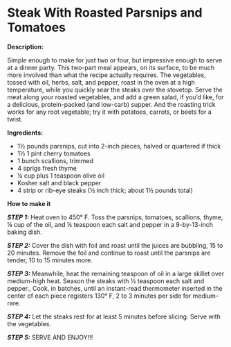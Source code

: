 # Steak With Roasted Parsnips and Tomatoes

**Description:**

Simple enough to make for just two or four, but impressive enough to serve at a dinner party. This two-part meal appears, on its surface, to be much more involved than what the recipe actually requires. The vegetables, tossed with oil, herbs, salt, and pepper, roast in the oven at a high temperature, while you quickly sear the steaks over the stovetop. Serve the meat along your roasted vegetables, and add a green salad, if you’d like, for a delicious, protein-packed (and low-carb) supper. And the roasting trick works for any root vegetable; try it with potatoes, carrots, or beets for a twist.

**Ingredients:**

* 1½ pounds parsnips, cut into 2-inch pieces, halved or quartered if thick
* 1½ 1 pint cherry tomatoes
* 1 bunch scallions, trimmed
* 4 sprigs fresh thyme
* ¼ cup plus 1 teaspoon olive oil
* Kosher salt and black pepper
* 4 strip or rib-eye steaks (½ inch thick; about 1½ pounds total)

**How to make it**

***STEP 1:*** Heat oven to 450° F. Toss the parsnips, tomatoes, scallions, thyme, ¼ cup of the oil, and ¼ teaspoon each salt and pepper in a 9-by-13-inch baking dish.

***STEP 2:*** Cover the dish with foil and roast until the juices are bubbling, 15 to 20 minutes. Remove the foil and continue to roast until the parsnips are tender, 10 to 15 minutes more.

***STEP 3:*** Meanwhile, heat the remaining teaspoon of oil in a large skillet over medium-high heat. Season the steaks with ½ teaspoon each salt and pepper., Cook, in batches, until an instant-read thermometer inserted in the center of each piece registers 130° F, 2 to 3 minutes per side for medium-rare.

***STEP 4:*** Let the steaks rest for at least 5 minutes before slicing. Serve with the vegetables.

***STEP 5:*** SERVE AND ENJOY!!!
